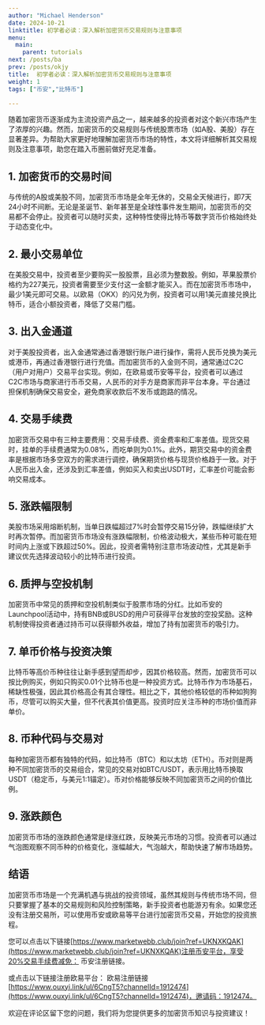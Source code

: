 ```yaml
---
author: "Michael Henderson"
date: 2024-10-21
linktitle: 初学者必读：深入解析加密货币交易规则与注意事项
menu:
  main:
    parent: tutorials
next: /posts/ba
prev: /posts/okjy
title:  初学者必读：深入解析加密货币交易规则与注意事项
weight: 1
tags: ["币安","比特币"]

---
```

随着加密货币逐渐成为主流投资产品之一，越来越多的投资者对这个新兴市场产生了浓厚的兴趣。然而，加密货币的交易规则与传统股票市场（如A股、美股）存在显著差异。为帮助大家更好地理解加密货币市场的特性，本文将详细解析其交易规则及注意事项，助您在踏入币圈前做好充足准备。

## 1. 加密货币的交易时间
与传统的A股或美股不同，加密货币市场是全年无休的，交易全天候进行，即7天24小时不间断。无论是圣诞节、新年甚至是全球性事件发生期间，加密货币的交易都不会停止。投资者可以随时买卖，这种特性使得比特币等数字货币价格始终处于动态变化中。

## 2. 最小交易单位
在美股交易中，投资者至少要购买一股股票，且必须为整数股。例如，苹果股票价格约为227美元，投资者需要至少支付这一金额才能买入。而在加密货币市场中，最少1美元即可交易。以欧易（OKX）的闪兑为例，投资者可以用1美元直接兑换比特币，适合小额投资者，降低了交易门槛。

## 3. 出入金通道
对于美股投资者，出入金通常通过香港银行账户进行操作，需将人民币兑换为美元或港币，再通过香港银行进行充值。而加密货币的入金则不同，通常通过C2C（用户对用户）交易平台实现。例如，在欧易或币安等平台，投资者可以通过C2C市场与商家进行币币交易，人民币的对手方是商家而非平台本身。平台通过担保机制确保交易安全，避免商家收款后不发币或跑路的情况。

## 4. 交易手续费
加密货币交易中有三种主要费用：交易手续费、资金费率和汇率差值。现货交易时，挂单的手续费通常为0.08%，而吃单则为0.1%。此外，期货交易中的资金费率是根据市场多空双方的需求进行调控，确保期货价格与现货价格趋于一致。对于人民币出入金，还涉及到汇率差值，例如买入和卖出USDT时，汇率差价可能会影响交易成本。

## 5. 涨跌幅限制
美股市场采用熔断机制，当单日跌幅超过7%时会暂停交易15分钟，跌幅继续扩大时再次暂停。而加密货币市场没有涨跌幅限制，价格波动极大，某些币种可能在短时间内上涨或下跌超过50%。因此，投资者需特别注意市场波动性，尤其是新手建议优先选择波动较小的比特币进行投资。

## 6. 质押与空投机制
加密货币中常见的质押和空投机制类似于股票市场的分红。比如币安的Launchpool活动中，持有BNB或BUSD的用户可获得平台发放的空投奖励。这种机制使得投资者通过持币可以获得额外收益，增加了持有加密货币的吸引力。

## 7. 单币价格与投资决策
比特币等高价币种往往让新手感到望而却步，因其价格较高。然而，加密货币可以按比例购买，例如只购买0.01个比特币也是一种投资方式。比特币作为市场基石，稀缺性极强，因此其价格高企有其合理性。相比之下，其他价格较低的币种如狗狗币，尽管可以购买大量，但不代表其价值更高。投资时应关注币种的市场价值而非单价。

## 8. 币种代码与交易对
每种加密货币都有独特的代码，如比特币（BTC）和以太坊（ETH）。币对则是两种不同加密货币的交易组合，常见的交易对如BTC/USDT，表示用比特币换取USDT（稳定币，与美元1:1锚定）。币对价格能够反映不同加密货币之间的价值比例。

## 9. 涨跌颜色
加密货币市场的涨跌颜色通常是绿涨红跌，反映美元市场的习惯。投资者可以通过气泡图观察不同币种的价格变化，涨幅越大，气泡越大，帮助快速了解市场趋势。

## 结语
加密货币市场是一个充满机遇与挑战的投资领域，虽然其规则与传统市场不同，但只要掌握了基本的交易规则和风险控制策略，新手投资者也能游刃有余。如果您还没有注册交易所，可以使用币安或欧易等平台进行加密货币交易，开始您的投资旅程。

您可以点击以下链接[https://www.marketwebb.club/join?ref=UKNXKQAK](https://www.marketwebb.club/join?ref=UKNXKQAK)注册币安平台，享受20%交易手续费减免： 币安注册链接。

或点击以下链接注册欧易平台： 欧易注册链接[https://www.ouxyi.link/ul/6CngT5?channelId=1912474](https://www.ouxyi.link/ul/6CngT5?channelId=1912474)，邀请码：1912474。

欢迎在评论区留下您的问题，我们将为您提供更多的加密货币知识与投资建议！
